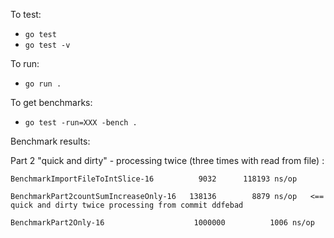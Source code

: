 To test:
- `go test`
- `go test -v`

To run:
- `go run .`

To get benchmarks:
- `go test -run=XXX -bench .`


Benchmark results:

Part 2 "quick and dirty" - processing twice (three times with read from file) :
```
BenchmarkImportFileToIntSlice-16          9032      118193 ns/op

BenchmarkPart2countSumIncreaseOnly-16   138136	      8879 ns/op   <== quick and dirty twice processing from commit ddfebad

BenchmarkPart2Only-16               	 1000000	      1006 ns/op

```
